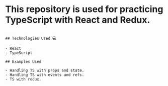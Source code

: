 # This repository is used for practicing TypeScript with React and Redux.

```

## Technologies Used 💻

- React
- TypeScript

## Examples Used

- Handling TS with props and state.
- Handling TS with events and refs.
- TS with redux.

```

